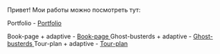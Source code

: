 Привет! Мои работы можно посмотреть тут: 

Portfolio - <a href="https://catydaty.github.io/book-page/"> Portfolio </a>

Book-page + adaptive - <a href="https://catydaty.github.io/book-page/"> Book-page </a>
Ghost-busterds + adaptive - <a href="https://catydaty.github.io/ghost-bsd/"> Ghost-busterds </a>
Tour-plan + adaptive - <a href="https://catydaty.github.io/tour-plan/"> Tour-plan </a>